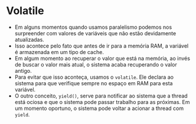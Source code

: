 # Volatile

- Em alguns momentos quando usamos paralelismo podemos nos surpreender com valores de variáveis que não estão devidamente atualizadas.
- Isso acontece pelo fato que antes de ir para a memória RAM, a variável é armazenada em um tipo de cache.
- Em algum momento ao recuperar o valor que está na memória, ao invés de buscar o valor mais atual, o sistema acaba recuperando o valor antigo.
- Para evitar que isso aconteça, usamos o `volatile`. Ele declara ao sistema para que verifique sempre no espaço em RAM para esta variável.
- O outro conceito, `yield()`, serve para notificar ao sistema que a thread está ociosa e que o sistema pode passar trabalho para as próximas. Em um momento oportuno, o sistema pode voltar a acionar a thread com `yield`.
